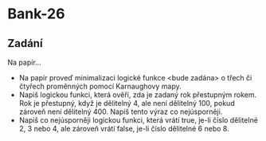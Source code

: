 # Bank-26

## Zadání
Na papír...
- Na papír proveď minimalizaci logické funkce <bude zadána> o třech či čtyřech proměnných pomocí Karnaughovy mapy.
- Napiš logickou funkci, která ověří, zda je zadaný rok přestupným rokem. Rok je přestupný, když je dělitelný 4, ale není dělitelný 100, pokud zároveň není dělitelný 400. Napiš tento výraz co nejúsporněji.
- Napiš co nejúsporněji logickou funkci, která vrátí true, je-li číslo dělitelné 2, 3 nebo 4, ale zároveň vrátí false, je-li číslo dělitelné 6 nebo 8.